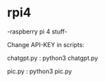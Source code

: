 # rpi4

-raspberry pi 4 stuff-

Change API-KEY in scripts:

chatgpt.py : python3 chatgpt.py

pic.py : python3 pic.py
